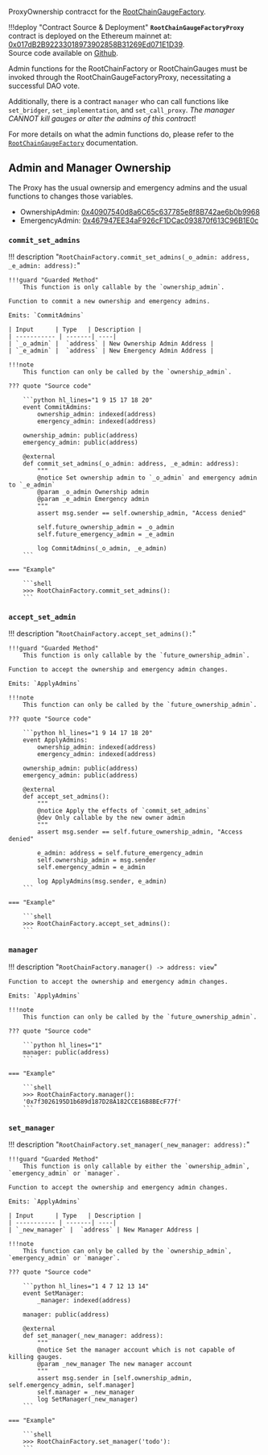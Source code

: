 ProxyOwnership contracct for the [RootChainGaugeFactory](https://etherscan.io/address/0xabC000d88f23Bb45525E447528DBF656A9D55bf5#code).

!!!deploy "Contract Source & Deployment"
    **`RootChainGaugeFactoryProxy`** contract is deployed on the Ethereum mainnet at: [0x017dB2B92233018973902858B31269Ed071E1D39](https://etherscan.io/address/0x017dB2B92233018973902858B31269Ed071E1D39#code).  
    Source code available on [Github](https://github.com/curvefi/curve-dao-contracts/blob/master/contracts/GaugeProxy.vy).


Admin functions for the RootChainFactory or RootChainGauges must be invoked through the RootChainGaugeFactoryProxy, necessitating a successful DAO vote.

Additionally, there is a contract `manager` who can call functions like `set_bridger`, `set_implementation`, and `set_call_proxy`. *The manager CANNOT kill gauges or alter the admins of this contract*!

For more details on what the admin functions do, please refer to the [`RootChainGaugeFactory`](../LiquidityGaugesAndMintingCRV/evm-sidechains/RootChainGaugeFactory.md) documentation.



## Admin and Manager Ownership

The Proxy has the usual ownersip and emergency admins and the usual functions to changes those variables.

- OwnershipAdmin: [0x40907540d8a6C65c637785e8f8B742ae6b0b9968](https://etherscan.io/address/0x40907540d8a6C65c637785e8f8B742ae6b0b9968)
- EmergencyAdmin: [0x467947EE34aF926cF1DCac093870f613C96B1E0c](https://etherscan.io/address/0x467947EE34aF926cF1DCac093870f613C96B1E0c)


### `commit_set_admins`
!!! description "`RootChainFactory.commit_set_admins(_o_admin: address, _e_admin: address):`"

    !!!guard "Guarded Method"
        This function is only callable by the `ownership_admin`.

    Function to commit a new ownership and emergency admins.

    Emits: `CommitAdmins`

    | Input      | Type   | Description |
    | ----------- | -------| ----|
    | `_o_admin` |  `address` | New Ownership Admin Address |
    | `_e_admin` |  `address` | New Emergency Admin Address |

    !!!note
        This function can only be called by the `ownership_admin`.

    ??? quote "Source code"

        ```python hl_lines="1 9 15 17 18 20"
        event CommitAdmins:
            ownership_admin: indexed(address)
            emergency_admin: indexed(address)

        ownership_admin: public(address)
        emergency_admin: public(address)

        @external
        def commit_set_admins(_o_admin: address, _e_admin: address):
            """
            @notice Set ownership admin to `_o_admin` and emergency admin to `_e_admin`
            @param _o_admin Ownership admin
            @param _e_admin Emergency admin
            """
            assert msg.sender == self.ownership_admin, "Access denied"

            self.future_ownership_admin = _o_admin
            self.future_emergency_admin = _e_admin

            log CommitAdmins(_o_admin, _e_admin)
        ```

    === "Example"

        ```shell
        >>> RootChainFactory.commit_set_admins():        
        ```


### `accept_set_admin`
!!! description "`RootChainFactory.accept_set_admins():`"

    !!!guard "Guarded Method"
        This function is only callable by the `future_ownership_admin`.

    Function to accept the ownership and emergency admin changes.

    Emits: `ApplyAdmins`

    !!!note
        This function can only be called by the `future_ownership_admin`.

    ??? quote "Source code"

        ```python hl_lines="1 9 14 17 18 20"
        event ApplyAdmins:
            ownership_admin: indexed(address)
            emergency_admin: indexed(address)

        ownership_admin: public(address)
        emergency_admin: public(address)

        @external
        def accept_set_admins():
            """
            @notice Apply the effects of `commit_set_admins`
            @dev Only callable by the new owner admin
            """
            assert msg.sender == self.future_ownership_admin, "Access denied"

            e_admin: address = self.future_emergency_admin
            self.ownership_admin = msg.sender
            self.emergency_admin = e_admin

            log ApplyAdmins(msg.sender, e_admin)
        ```

    === "Example"

        ```shell
        >>> RootChainFactory.accept_set_admins():        
        ```


### `manager`
!!! description "`RootChainFactory.manager() -> address: view`"

    Function to accept the ownership and emergency admin changes.

    Emits: `ApplyAdmins`

    !!!note
        This function can only be called by the `future_ownership_admin`.

    ??? quote "Source code"

        ```python hl_lines="1"
        manager: public(address)
        ```

    === "Example"

        ```shell
        >>> RootChainFactory.manager():
        '0x7f3026195D1b689d187D28A182CCE16B8BEcF77f'        
        ```


### `set_manager`
!!! description "`RootChainFactory.set_manager(_new_manager: address):`"

    !!!guard "Guarded Method"
        This function is only callable by either the `ownership_admin`, `emergency_admin` or `manager`.

    Function to accept the ownership and emergency admin changes.

    Emits: `ApplyAdmins`

    | Input      | Type   | Description |
    | ----------- | -------| ----|
    | `_new_manager` |  `address` | New Manager Address |

    !!!note
        This function can only be called by the `ownership_admin`, `emergency_admin` or `manager`.

    ??? quote "Source code"

        ```python hl_lines="1 4 7 12 13 14"
        event SetManager:
            _manager: indexed(address)

        manager: public(address)

        @external
        def set_manager(_new_manager: address):
            """
            @notice Set the manager account which is not capable of killing gauges.
            @param _new_manager The new manager account
            """
            assert msg.sender in [self.ownership_admin, self.emergency_admin, self.manager]
            self.manager = _new_manager
            log SetManager(_new_manager)
        ```

    === "Example"

        ```shell
        >>> RootChainFactory.set_manager('todo'):
        ```

